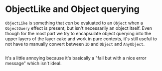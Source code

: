 # ObjectLike and Object querying

`ObjectLike` is something that *can* be evaluated to an `Object` when a `ObjectQuery` effect is present, but isn't necessarily an object itself. Even though for the most part we try to encapsulate object querying into the upper layers of the layer cake and work in pure contexts, it's still useful to not have to manually convert between `ID` and `Object` and `AnyObject`.

```haskell id=objectlike

```

It's a little annoying because it's basically a "fail but with a nice error message" which isn't ideal.
